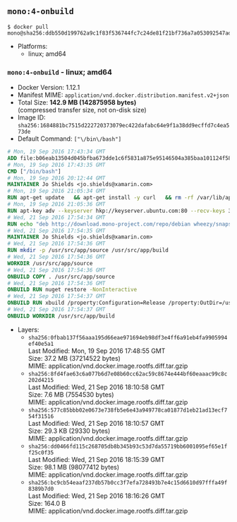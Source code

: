 ## `mono:4-onbuild`

```console
$ docker pull mono@sha256:ddb550d199762a9c1f83f536744fc7c24de81f21bf736a7a053092547adbec55
```

-	Platforms:
	-	linux; amd64

### `mono:4-onbuild` - linux; amd64

-	Docker Version: 1.12.1
-	Manifest MIME: `application/vnd.docker.distribution.manifest.v2+json`
-	Total Size: **142.9 MB (142875958 bytes)**  
	(compressed transfer size, not on-disk size)
-	Image ID: `sha256:1684881bc7515d222720373079ec422dafabc64e9f1a38dd9ecffd7c4ea573de`
-	Default Command: `["\/bin\/bash"]`

```dockerfile
# Mon, 19 Sep 2016 17:43:34 GMT
ADD file:b06eab13504d045bfba673dde1c6f5831a875e95146504a385baa101124f58f5 in / 
# Mon, 19 Sep 2016 17:43:35 GMT
CMD ["/bin/bash"]
# Mon, 19 Sep 2016 20:12:44 GMT
MAINTAINER Jo Shields <jo.shields@xamarin.com>
# Mon, 19 Sep 2016 21:05:34 GMT
RUN apt-get update   && apt-get install -y curl   && rm -rf /var/lib/apt/lists/*
# Mon, 19 Sep 2016 21:05:36 GMT
RUN apt-key adv --keyserver hkp://keyserver.ubuntu.com:80 --recv-keys 3FA7E0328081BFF6A14DA29AA6A19B38D3D831EF
# Wed, 21 Sep 2016 17:54:34 GMT
RUN echo "deb http://download.mono-project.com/repo/debian wheezy/snapshots/4.6.0.245 main" > /etc/apt/sources.list.d/mono-xamarin.list   && apt-get update   && apt-get install -y binutils mono-devel ca-certificates-mono fsharp mono-vbnc nuget referenceassemblies-pcl   && rm -rf /var/lib/apt/lists/* /tmp/*
# Wed, 21 Sep 2016 17:54:35 GMT
MAINTAINER Jo Shields <jo.shields@xamarin.com>
# Wed, 21 Sep 2016 17:54:36 GMT
RUN mkdir -p /usr/src/app/source /usr/src/app/build
# Wed, 21 Sep 2016 17:54:36 GMT
WORKDIR /usr/src/app/source
# Wed, 21 Sep 2016 17:54:36 GMT
ONBUILD COPY . /usr/src/app/source
# Wed, 21 Sep 2016 17:54:36 GMT
ONBUILD RUN nuget restore -NonInteractive
# Wed, 21 Sep 2016 17:54:37 GMT
ONBUILD RUN xbuild /property:Configuration=Release /property:OutDir=/usr/src/app/build/
# Wed, 21 Sep 2016 17:54:37 GMT
ONBUILD WORKDIR /usr/src/app/build
```

-	Layers:
	-	`sha256:0fbab137f56aaa195d66eae971694eb98df3e4ff6a91eb4fa9905994ef40e5a1`  
		Last Modified: Mon, 19 Sep 2016 17:48:55 GMT  
		Size: 37.2 MB (37214522 bytes)  
		MIME: application/vnd.docker.image.rootfs.diff.tar.gzip
	-	`sha256:8fd4fae63c6a077b6d7e08b60cc62ac59c8674e444bf60eaaac99c8c202d4215`  
		Last Modified: Wed, 21 Sep 2016 18:10:58 GMT  
		Size: 7.6 MB (7554530 bytes)  
		MIME: application/vnd.docker.image.rootfs.diff.tar.gzip
	-	`sha256:577c85bbb02e0673e738fb5e6e43a949778ca01877d1eb21ad13ecf754f31516`  
		Last Modified: Wed, 21 Sep 2016 18:10:57 GMT  
		Size: 29.3 KB (29330 bytes)  
		MIME: application/vnd.docker.image.rootfs.diff.tar.gzip
	-	`sha256:dd0466fd115c268705db8b345b93c53d7da55719bb6001095ef65e1ff25c0f35`  
		Last Modified: Wed, 21 Sep 2016 18:15:39 GMT  
		Size: 98.1 MB (98077412 bytes)  
		MIME: application/vnd.docker.image.rootfs.diff.tar.gzip
	-	`sha256:bc9cb54eaaf237db57b0cc3f7efa728493b7e4c15d6610d97fffa49f8389b7d0`  
		Last Modified: Wed, 21 Sep 2016 18:16:26 GMT  
		Size: 164.0 B  
		MIME: application/vnd.docker.image.rootfs.diff.tar.gzip

